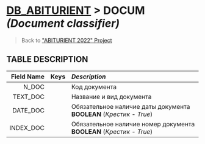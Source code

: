 # [DB_ABITURIENT](../db_abiturient_2022.md) > DOCUM *(Document classifier)*

> Back to ["ABITURIENT 2022" Project](../../../../README.md)

## **TABLE DESCRIPTION**

| **Field Name** |  Keys   | *Description*                                                            |
|---------------:|:-------:|:-------------------------------------------------------------------------|
|          N_DOC |         | Код документа                                                            |
|       TEXT_DOC |         | Название и вид документа                                                 |
|       DATE_DOC |         | Обязательное наличие даты документа **BOOLEAN** (*Крестик - True*)       |
|      INDEX_DOC |         | Обязательное наличие номер документа **BOOLEAN** (*Крестик - True*)      |